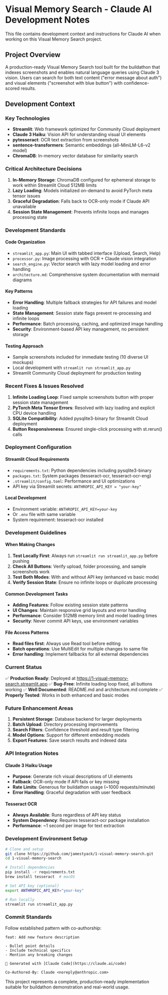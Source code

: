 # Visual Memory Search - Claude AI Development Notes

This file contains development context and instructions for Claude AI when working on this Visual Memory Search project.

## Project Overview

A production-ready Visual Memory Search tool built for the buildathon that indexes screenshots and enables natural language queries using Claude 3 vision. Users can search for both text content ("error message about auth") and visual elements ("screenshot with blue button") with confidence-scored results.

## Development Context

### Key Technologies
- **Streamlit**: Web framework optimized for Community Cloud deployment
- **Claude 3 Haiku**: Vision API for understanding visual UI elements
- **pytesseract**: OCR text extraction from screenshots
- **sentence-transformers**: Semantic embeddings (all-MiniLM-L6-v2 model)
- **ChromaDB**: In-memory vector database for similarity search

### Critical Architecture Decisions

1. **In-Memory Storage**: ChromaDB configured for ephemeral storage to work within Streamlit Cloud 512MB limits
2. **Lazy Loading**: Models initialized on-demand to avoid PyTorch meta tensor issues
3. **Graceful Degradation**: Falls back to OCR-only mode if Claude API unavailable
4. **Session State Management**: Prevents infinite loops and manages processing state

### Development Standards

#### Code Organization
- `streamlit_app.py`: Main UI with tabbed interface (Upload, Search, Help)
- `processor.py`: Image processing with OCR + Claude vision integration
- `search_engine.py`: Vector search with lazy model loading and error handling
- `architecture.md`: Comprehensive system documentation with mermaid diagrams

#### Key Patterns
- **Error Handling**: Multiple fallback strategies for API failures and model loading
- **State Management**: Session state flags prevent re-processing and infinite loops
- **Performance**: Batch processing, caching, and optimized image handling
- **Security**: Environment-based API key management, no persistent storage

#### Testing Approach
- Sample screenshots included for immediate testing (10 diverse UI mockups)
- Local development with `streamlit run streamlit_app.py`
- Streamlit Community Cloud deployment for production testing

### Recent Fixes & Issues Resolved

1. **Infinite Loading Loop**: Fixed sample screenshots button with proper session state management
2. **PyTorch Meta Tensor Errors**: Resolved with lazy loading and explicit CPU device handling
3. **SQLite Compatibility**: Added pysqlite3-binary for Streamlit Cloud deployment
4. **Button Responsiveness**: Ensured single-click processing with st.rerun() calls

### Deployment Configuration

#### Streamlit Cloud Requirements
- `requirements.txt`: Python dependencies including pysqlite3-binary
- `packages.txt`: System packages (tesseract-ocr, tesseract-ocr-eng)
- `.streamlit/config.toml`: Performance and UI optimizations
- API key via Streamlit secrets: `ANTHROPIC_API_KEY = "your-key"`

#### Local Development
- Environment variable: `ANTHROPIC_API_KEY=your-key`
- Or `.env` file with same variable
- System requirement: tesseract-ocr installed

### Development Guidelines

#### When Making Changes
1. **Test Locally First**: Always run `streamlit run streamlit_app.py` before pushing
2. **Check All Buttons**: Verify upload, folder processing, and sample screenshots work
3. **Test Both Modes**: With and without API key (enhanced vs basic mode)
4. **Verify Session State**: Ensure no infinite loops or duplicate processing

#### Common Development Tasks
- **Adding Features**: Follow existing session state patterns
- **UI Changes**: Maintain responsive grid layouts and error handling
- **Performance**: Consider 512MB memory limit and model loading times
- **Security**: Never commit API keys, use environment variables

#### File Access Patterns
- **Read files first**: Always use Read tool before editing
- **Batch operations**: Use MultiEdit for multiple changes to same file
- **Error handling**: Implement fallbacks for all external dependencies

### Current Status

✅ **Production Ready**: Deployed at https://1-visual-memory-search.streamlit.app
✅ **Bug-Free**: Infinite loading loop fixed, all buttons working
✅ **Well Documented**: README.md and architecture.md complete
✅ **Properly Tested**: Works in both enhanced and basic modes

### Future Enhancement Areas

1. **Persistent Storage**: Database backend for larger deployments
2. **Batch Upload**: Directory processing improvements
3. **Search Filters**: Confidence threshold and result type filtering
4. **Model Options**: Support for different embedding models
5. **Export Features**: Save search results and indexed data

### API Integration Notes

#### Claude 3 Haiku Usage
- **Purpose**: Generate rich visual descriptions of UI elements
- **Fallback**: OCR-only mode if API fails or key missing
- **Rate Limits**: Generous for buildathon usage (~1000 requests/minute)
- **Error Handling**: Graceful degradation with user feedback

#### Tesseract OCR
- **Always Available**: Runs regardless of API key status
- **System Dependency**: Requires tesseract-ocr package installation
- **Performance**: ~1 second per image for text extraction

### Development Environment Setup

```bash
# Clone and setup
git clone https://github.com/jamestyack/1-visual-memory-search.git
cd 1-visual-memory-search

# Install dependencies
pip install -r requirements.txt
brew install tesseract  # macOS

# Set API key (optional)
export ANTHROPIC_API_KEY="your-key"

# Run locally
streamlit run streamlit_app.py
```

### Commit Standards

Follow established pattern with co-authorship:
```
feat: Add new feature description

- Bullet point details
- Include technical specifics
- Mention any breaking changes

🤖 Generated with [Claude Code](https://claude.ai/code)

Co-Authored-By: Claude <noreply@anthropic.com>
```

This project represents a complete, production-ready implementation suitable for buildathon demonstration and real-world usage.